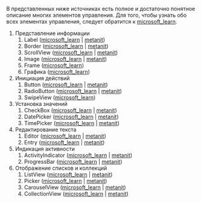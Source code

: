В представленных ниже источниках есть полное и достаточно понятное описание многих элементов управления. Для того, чтобы узнать обо всех элементах управления, следует обратится к [microsoft_learn](https://learn.microsoft.com/en-us/dotnet/maui/user-interface/controls/?view=net-maui-8.0#views).
1. Представление информации
	1. Label ([microsoft_learn](https://learn.microsoft.com/en-us/dotnet/maui/user-interface/controls/label?view=net-maui-8.0) | [metanit](https://metanit.com/sharp/maui/4.5.php))
	2. Border ([microsoft_learn](https://learn.microsoft.com/en-us/dotnet/maui/user-interface/controls/border?view=net-maui-8.0) | [metanit](https://metanit.com/sharp/maui/4.10.php))
	3. ScrollView ([microsoft_learn](https://learn.microsoft.com/en-us/dotnet/maui/user-interface/controls/scrollview?view=net-maui-8.0) | [metanit](https://metanit.com/sharp/maui/4.8.php))
	4. Image ([microsoft_learn](https://learn.microsoft.com/en-us/dotnet/maui/user-interface/controls/image?view=net-maui-8.0) | [metanit](https://metanit.com/sharp/maui/4.9.php))
	5. Frame ([microsoft_learn](https://learn.microsoft.com/en-us/dotnet/maui/user-interface/controls/frame?view=net-maui-8.0))
	6. Графика ([microsoft_learn](https://learn.microsoft.com/en-us/dotnet/maui/user-interface/controls/shapes/?view=net-maui-8.0))
2. Инициация действий
	1. Button ([microsoft_learn](https://learn.microsoft.com/en-us/dotnet/maui/user-interface/controls/button?view=net-maui-8.0) | [metanit](https://metanit.com/sharp/maui/4.4.php))
	2. RadioButton ([microsoft_learn](https://learn.microsoft.com/en-us/dotnet/maui/user-interface/controls/radiobutton?view=net-maui-8.0) | [metanit](https://metanit.com/sharp/maui/4.14.php))
	3. SwipeView ([microsoft_learn](https://learn.microsoft.com/en-us/dotnet/maui/user-interface/controls/swipeview?view=net-maui-8.0))
3. Установка значений
	1. CheckBox ([microsoft_learn](https://learn.microsoft.com/en-us/dotnet/maui/user-interface/controls/checkbox?view=net-maui-8.0) | [metanit](https://metanit.com/sharp/maui/4.13.php))
	2. DatePicker ([microsoft_learn](https://learn.microsoft.com/en-us/dotnet/maui/user-interface/controls/datepicker?view=net-maui-8.0) | [metanit](https://metanit.com/sharp/maui/4.11.php))
	3. TimePicker ([microsoft_learn](https://learn.microsoft.com/en-us/dotnet/maui/user-interface/controls/timepicker?view=net-maui-8.0) | [metanit](https://metanit.com/sharp/maui/4.11.php))
4. Редактирование текста
	1. Editor ([microsoft_learn](https://learn.microsoft.com/en-us/dotnet/maui/user-interface/controls/editor?view=net-maui-8.0) | [metanit](https://metanit.com/sharp/maui/4.6.php))
	2. Entry ([microsoft_learn](https://learn.microsoft.com/en-us/dotnet/maui/user-interface/controls/entry?view=net-maui-8.0) | [metanit](https://metanit.com/sharp/maui/4.6.php))
5. Индикация активности
	1. ActivityIndicator ([microsoft_learn](https://learn.microsoft.com/en-us/dotnet/maui/user-interface/controls/activityindicator?view=net-maui-8.0) | [metanit](https://metanit.com/sharp/maui/4.19.php))
	2. ProgressBar ([microsoft_learn](https://learn.microsoft.com/en-us/dotnet/maui/user-interface/controls/progressbar?view=net-maui-8.0) | [metanit](https://metanit.com/sharp/maui/4.19.php))
6. Отображение списков и коллекций
	1. ListView ([microsoft_learn](https://learn.microsoft.com/en-us/dotnet/maui/user-interface/controls/listview?view=net-maui-8.0) | [metanit](https://metanit.com/sharp/maui/8.1.php))
	2. Picker ([microsoft_learn](https://learn.microsoft.com/en-us/dotnet/maui/user-interface/controls/picker?view=net-maui-8.0) | [metanit](https://metanit.com/sharp/maui/4.15.php))
	3. CarouselView ([microsoft_learn](https://learn.microsoft.com/en-us/dotnet/maui/user-interface/controls/carouselview/?view=net-maui-8.0) | [metanit](https://metanit.com/sharp/maui/10.1.php))
	4. CollectionView ([microsoft_learn](https://learn.microsoft.com/en-us/dotnet/maui/user-interface/controls/collectionview/?view=net-maui-8.0) | [metanit](https://metanit.com/sharp/maui/11.1.php))